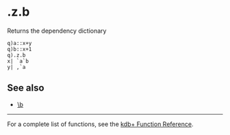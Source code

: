 .z.b
====

Returns the dependency dictionary

    q)a::x+y
    q)b::x+1
    q).z.b
    x| `a`b
    y| ,`a

See also
--------

-   [\\b](Reference/systemb "wikilink")

------------------------------------------------------------------------

For a complete list of functions, see the [kdb+ Function Reference](Reference "wikilink").
